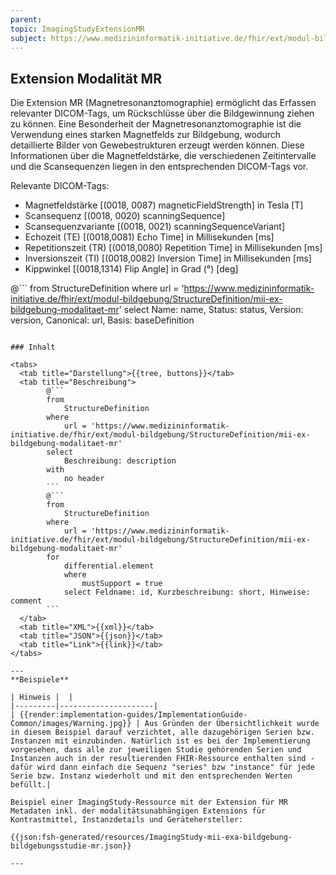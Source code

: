 ```yaml
---
parent:
topic: ImagingStudyExtensionMR
subject: https://www.medizininformatik-initiative.de/fhir/ext/modul-bildgebung/StructureDefinition/mii-ex-bildgebung-modalitaet-mr
---
```


## Extension Modalität MR

Die Extension MR (Magnetresonanztomographie) ermöglicht das Erfassen relevanter DICOM-Tags, um Rückschlüsse über die Bildgewinnung ziehen zu können.
Eine Besonderheit der Magnetresonanztomographie ist die Verwendung eines starken Magnetfelds zur Bildgebung, wodurch detaillierte Bilder von Gewebestrukturen erzeugt werden können.
Diese Informationen über die Magnetfeldstärke, die verschiedenen Zeitintervalle und die Scansequenzen liegen in den entsprechenden DICOM-Tags vor.

Relevante DICOM-Tags:

* Magnetfeldstärke [(0018, 0087) magneticFieldStrength] in Tesla [T]
* Scansequenz [(0018, 0020) scanningSequence]
* Scansequenzvariante [(0018, 0021) scanningSequenceVariant]
* Echozeit (TE) [(0018,0081) Echo Time] in Millisekunden [ms]
* Repetitionszeit (TR) [(0018,0080) Repetition Time] in Millisekunden [ms]
* Inversionszeit (TI) [(0018,0082) Inversion Time] in Millisekunden [ms]
* Kippwinkel [(0018,1314) Flip Angle] in Grad (°) [deg]

@```
from
    StructureDefinition
where
    url = 'https://www.medizininformatik-initiative.de/fhir/ext/modul-bildgebung/StructureDefinition/mii-ex-bildgebung-modalitaet-mr'
select
    Name: name, Status: status, Version: version, Canonical: url, Basis: baseDefinition
```

### Inhalt

<tabs>
  <tab title="Darstellung">{{tree, buttons}}</tab>
  <tab title="Beschreibung">
        @```
        from
	        StructureDefinition
        where
	        url = 'https://www.medizininformatik-initiative.de/fhir/ext/modul-bildgebung/StructureDefinition/mii-ex-bildgebung-modalitaet-mr'
        select
	        Beschreibung: description
        with
            no header
        ```
        @```
        from
            StructureDefinition
        where
            url = 'https://www.medizininformatik-initiative.de/fhir/ext/modul-bildgebung/StructureDefinition/mii-ex-bildgebung-modalitaet-mr'
        for
            differential.element
            where
                mustSupport = true
            select Feldname: id, Kurzbeschreibung: short, Hinweise: comment
        ```
  </tab>
  <tab title="XML">{{xml}}</tab>
  <tab title="JSON">{{json}}</tab>
  <tab title="Link">{{link}}</tab>
</tabs>

--- 
**Beispiele**

| Hinweis |  |
|---------|---------------------|
| {{render:implementation-guides/ImplementationGuide-Common/images/Warning.jpg}} | Aus Gründen der Übersichtlichkeit wurde in diesem Beispiel darauf verzichtet, alle dazugehörigen Serien bzw. Instanzen mit einzubinden. Natürlich ist es bei der Implementierung vorgesehen, dass alle zur jeweiligen Studie gehörenden Serien und Instanzen auch in der resultierenden FHIR-Ressource enthalten sind - dafür wird dann einfach die Sequenz "series" bzw "instance" für jede Serie bzw. Instanz wiederholt und mit den entsprechenden Werten befüllt.|

Beispiel einer ImagingStudy-Ressource mit der Extension für MR Metadaten inkl. der modalitätsunabhängigen Extensions für Kontrastmittel, Instanzdetails und Gerätehersteller:

{{json:fsh-generated/resources/ImagingStudy-mii-exa-bildgebung-bildgebungsstudie-mr.json}}

---
